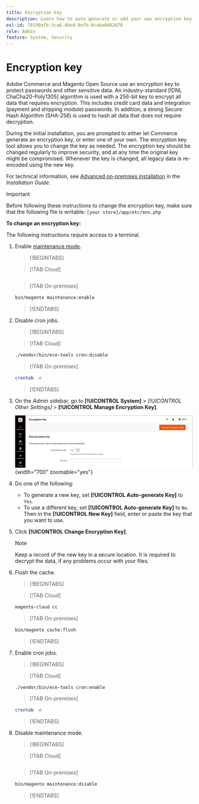```yaml
---
title: Encryption key
description: Learn how to auto generate or add your own encryption key, which should be changed regularly to improve security.
exl-id: 78190afb-3ca6-4bed-9efb-8caba0d62078
role: Admin
feature: System, Security
---
```

# Encryption key

Adobe Commerce and Magento Open Source use an encryption key to protect passwords and other sensitive data. An industry-standard [!DNL ChaCha20-Poly1305] algorithm is used with a 256-bit key to encrypt all data that requires encryption. This includes credit card data and integration (payment and shipping module) passwords. In addition, a strong Secure Hash Algorithm (SHA-256) is used to hash all data that does not require decryption.

During the initial installation, you are prompted to either let Commerce generate an encryption key, or enter one of your own. The encryption key tool allows you to change the key as needed. The encryption key should be changed regularly to improve security, and at any time the original key might be compromised. Whenever the key is changed, all legacy data is re-encoded using the new key.

For technical information, see [Advanced on-premises installation](https://experienceleague.adobe.com/docs/commerce-operations/installation-guide/advanced.html) in the _Installation Guide_.

>[!IMPORTANT]
>
>Before following these instructions to change the encryption key, make sure that the following file is writable: `[your store]/app/etc/env.php`

**To change an encryption key:**

The following instructions require access to a terminal.

1. Enable [maintenance mode](https://experienceleague.adobe.com/en/docs/commerce-operations/configuration-guide/setup/application-modes#maintenance-mode).

   >[!BEGINTABS]
   
   >[!TAB Cloud]

   ```bash

   ```

   >[!TAB On-premises]
   
   ```bash
   bin/magento maintenance:enable
   ```

   >[!ENDTABS]

1. Disable cron jobs.

   >[!BEGINTABS]

   >[!TAB Cloud]

   ```bash
   ./vendor/bin/ece-tools cron:disable
   ```

   >[!TAB On-premises]

   ```bash
   crontab -e
   ```

   >[!ENDTABS]

1. On the _Admin_ sidebar, go to **[!UICONTROL System]** > _[!UICONTROL Other Settings]_ > **[!UICONTROL Manage Encryption Key]**.

   ![System encryption key](./assets/encryption-key.png){width="700" zoomable="yes"}

1. Do one of the following:

   - To generate a new key, set **[!UICONTROL Auto-generate Key]** to `Yes`.
   - To use a different key, set **[!UICONTROL Auto-generate Key]** to `No`. Then in the **[!UICONTROL New Key]** field, enter or paste the key that you want to use.

1. Click **[!UICONTROL Change Encryption Key]**.

   >[!NOTE]
   >
   >Keep a record of the new key in a secure location. It is required to decrypt the data, if any problems occur with your files.

1. Flush the cache.

   >[!BEGINTABS]

   >[!TAB Cloud]

   ```bash
   magento-cloud cc
   ```

   >[!TAB On-premises]
   
   ```bash
   bin/magento cache:flush
   ```

   >[!ENDTABS]

1. Enable cron jobs.

   >[!BEGINTABS]

   >[!TAB Cloud]

   ```bash
   ./vendor/bin/ece-tools cron:enable
   ```

   >[!TAB On-premises]

   ```bash
   crontab -e
   ```

   >[!ENDTABS]

1. Disable maintenance mode.

   >[!BEGINTABS]

   >[!TAB Cloud]

   ```bash
   
   ```

   >[!TAB On-premises]

   ```bash
   bin/magento maintenance:disable
   ```

   >[!ENDTABS]
